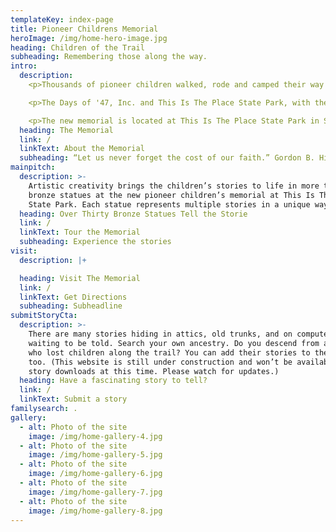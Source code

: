```yaml
---
templateKey: index-page
title: Pioneer Childrens Memorial
heroImage: /img/home-hero-image.jpg
heading: Children of the Trail
subheading: Remembering those along the way.
intro:
  description:
    <p>Thousands of pioneer children walked, rode and camped their way through more than 1,300-miles of trail from Council Bluffs, Iowa to the Land of Zion in Utah. It was an adventure for most. They played and argued like most children. They picked berries, slept out under the stars, and danced. Some suffered, but most made it to Utah no worse for the wear. Tragically, however, 684 of them died during the trek.</p>

    <p>The Days of '47, Inc. and This Is The Place State Park, with the help of generous donors, have created a striking, new memorial to the 684 children who lost their lives while making their way to Zion on the pioneer trail in the mid-1800’s.</p>

    <p>The new memorial is located at This Is The Place State Park in Salt Lake City, Utah, where the names of the children are etched in stone so they will not be forgotten. Their stories are told through a variety of innovative, time-honored, artistic ways that bring them and the trail to life. Come and see for yourself. The stories are tender, you’ll feel the connections and your heart will be touched.</p>
  heading: The Memorial
  link: /
  linkText: About the Memorial
  subheading: “Let us never forget the cost of our faith.” Gordon B. Hinckley
mainpitch:
  description: >-
    Artistic creativity brings the children’s stories to life in more than 30
    bronze statues at the new pioneer children’s memorial at This Is The Place
    State Park. Each statue represents multiple stories in a unique way.
  heading: Over Thirty Bronze Statues Tell the Storie
  link: /
  linkText: Tour the Memorial
  subheading: Experience the stories
visit:
  description: |+

  heading: Visit The Memorial
  link: /
  linkText: Get Directions
  subheading: Subheadline
submitStoryCta:
  description: >-
    There are many stories hiding in attics, old trunks, and on computer drives
    waiting to be told. Search your own ancestry. Do you descend from ancestors
    who lost children along the trail? You can add their stories to the website
    too. (This website is still under construction and won’t be available for
    story downloads at this time. Please watch for updates.)
  heading: Have a fascinating story to tell?
  link: /
  linkText: Submit a story
familysearch: .
gallery:
  - alt: Photo of the site
    image: /img/home-gallery-4.jpg
  - alt: Photo of the site
    image: /img/home-gallery-5.jpg
  - alt: Photo of the site
    image: /img/home-gallery-6.jpg
  - alt: Photo of the site
    image: /img/home-gallery-7.jpg
  - alt: Photo of the site
    image: /img/home-gallery-8.jpg
---
```

